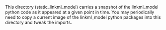 This directory (static_linkml_model) carries a snapshot of the linkml_model python code as it appeared
at a given point in time.  You may periodically need to copy a current image of the linkml_model 
python packages into this directory and tweak the imports.
